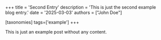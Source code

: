 +++
title = 'Second Entry'
description = 'This is just the second example blog entry.'
date = '2025-03-03'
authors = ["John Doe"]

[taxonomies]
tags=['example']
+++

This is just an example post without any content.
